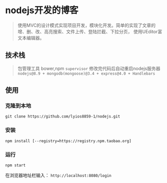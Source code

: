 # nodejs开发的博客

> 使用MVC的设计模式实现项目开发，模块化开发。简单的实现了文章的增、删、改、高亮搜索、文件上传、登陆拦截、下拉分页，
> 使用UEditor富文本编辑器。

## 技术栈

> 包管理工具 bower,npm
> `supervisor` 修改完代码后自动重启nodejs服务器
> `nodejs@8.9 + mongodb(mongoose)@3.4 + express@4.0 + Handlebars`



## 使用

### 克隆到本地

```shell
git clone https://github.com/lyios8859-1/nodejs.git
```

### 安装

```shell
npm install [--registry=https://registry.npm.taobao.org]
```

### 运行

```shell
npm start
```

在浏览器地址栏输入： `http://localhost:8080/login`
